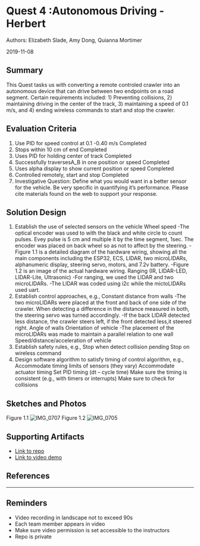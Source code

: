 # Quest 4 :Autonomous Driving  - Herbert 
Authors: Elizabeth Slade, Amy Dong, Quianna Mortimer

2019-11-08

## Summary
This Quest tasks us with converting a remote controled crawler into an autonomous device that can drive between two endpoints on a road segment. Certain requirements included: 1) Preventing collisions, 2) maintaining driving in the center of the track, 3) maintaining a speed of 0.1 m/s, and 4) ending wireless commands to start and stop the crawler. 


## Evaluation Criteria 
1. Use PID for speed control at 0.1 -0.40 m/s Completed
2. Stops within 10 cm of end Completed 
3. Uses PID for holding center of track  Completed
4. Successfully traversesA_B in one position or speed Completed
5. Uses alpha display to show current position or speed Completed 
6. Controlled remotely, start and stop  Completed
7. Investigative Question: Define what you would want in a better sensor for the vehicle. Be very specific in quantifying it’s performance. Please cite materials found on the web to support your response.


## Solution Design
1. Establish the use of selected sensors on the vehicle
    Wheel speed
       -The optical encoder was used to with the black and white circle to count pulses. Evey pulse is 5 cm and multiple it by the time         segment, 1sec. The encoder was placed on back wheel so as not to affect by the steering. 
       -Figure 1.1 is a detailed diagram of the hardware wiring, showing all the main components including the ESP32, ECS, LIDAR, two microLIDARs, alphanumeric display, steering servo, motors, and 7.2v battery. 
       -Figure 1.2 is an image of the actual hardware wiring. 
    Ranging (IR, LIDAR-LED, LIDAR-Lite, Ultrasonic)
      -For ranging, we used the LIDAR and two microLIDARs.
      -The  LIDAR was coded using i2c while  the mictoLIDARs used uart. 
2. Establish control approaches, e.g.,
    Constant distance from walls
    -The two microLIDARs were placed at the front and back of one side of the crawler. When detecting a difference in the distance            measured in both, the steering servo was turned accordingly. 
    -If the back LIDAR detected less distance, the crawler steers left, if the front detected less,it steered right. 
    Angle of walls
    Orientation of vehicle
    -The placement of the microLIDARs was made to maintain a parallel relation to one wall 
    Speed/distance/acceleration of vehicle
3. Establish safety rules, e.g.,
    Stop when detect collision pending
    Stop on wireless command
4. Design software algorithm to satisfy timing of control algorithm, e.g.,
    Accommodate timing limits of sensors (they vary)
    Accommodate actuator timing
    Set PID timing (dt – cycle time)
    Make sure the timing is consistent (e.g., with timers or interrupts)
    Make sure to check for collisions


## Sketches and Photos
Figure 1.1
![IMG_0707](https://user-images.githubusercontent.com/24261732/68505208-ae0f1380-0234-11ea-9dc7-91ff2c7bfeab.JPG)
Figure 1.2
![IMG_0705](https://user-images.githubusercontent.com/24261732/68505173-96378f80-0234-11ea-9137-e66507e776cb.JPG)


## Supporting Artifacts
- [Link to repo]()
- [Link to video demo]()


## References

-----

## Reminders

- Video recording in landscape not to exceed 90s
- Each team member appears in video
- Make sure video permission is set accessible to the instructors
- Repo is private
